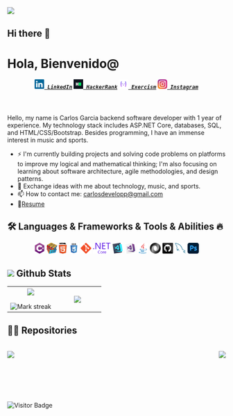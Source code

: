 <!--horizontal divider(gradiant)-->
<img src="https://user-images.githubusercontent.com/73097560/115834477-dbab4500-a447-11eb-908a-139a6edaec5c.gif">

## Hi there 👋 
<h1>Hola, Bienvenido@</h1>

<!--
**Carlosdevelopp/Carlosdevelopp** is a ✨ _special_ ✨ repository because its `README.md` (this file) appears on your GitHub profile.

Here are some ideas to get you started:

- 🔭 I’m currently working on ...
- 🌱 I’m currently learning ...
- 👯 I’m looking to collaborate on ...
- 🤔 I’m looking for help with ...
- 💬 Ask me about ...
- 📫 How to reach me: ...
- 😄 Pronouns: ...
- ⚡ Fun fact: ...
-->

<h5 align="center">
  <code><a href="https://www.linkedin.com/in/carlosdevel/" title="LinkedIn Profile"><img width="22" src="images/linkedin.svg"> LinkedIn</a></code>
  <code><a href="https://www.hackerrank.com/profile/carlosdevelopp" title="HackerRank Profile"><img width="22" src="images/hackerrank.png"> HackerRank</a></code>
  <code><a href="https://exercism.org/profiles/Carlosdevelopp" title="Exercism Profile"><img width="22" src="images/exercism.png"> Exercism</a></code>
  <code><a href="https://www.instagram.com/carlos_dream._/" title="Instagram Profile"><img width="22" src="images/instagram.svg"> Instagram</a></code>
</h5>
<br>

Hello, my name is Carlos Garcia backend software developer with 1 year of experience. My technology stack includes ASP.NET Core, databases, SQL, and HTML/CSS/Bootstrap. Besides programming, I have an immense interest in music and sports.

- ⚡ I'm currently building projects and solving code problems on platforms to improve my logical and mathematical thinking; I'm also focusing on learning about software architecture, agile methodologies, and design patterns.
- 💬 Exchange ideas with me about technology, music, and sports.
- 📫 How to contact me: carlosdevelopp@gmail.com
- 📝[Resume]()

## 🛠️ Languages & Frameworks & Tools & Abilities 🔥

<p align="center">
  <code><img title="C#" height="25" src="images/cSharp.svg"></code>
  <code><img title="Problem Solving" height="25" src="images/problemSolving.png"></code>
  <code><img title="HTML5" height="25" src="images/html5.svg"></code>
  <code><img title="CSS" height="25" src="images/css.svg"></code>
  <code><img title="Git" height="25" src="images/git-original.svg"></code>
  <code><img title=".NetCore" height="25" src="images/dotnetcore.svg"></code>
  <code><img title="Visual Studio Code" height="25" src="images/vscode.png"></code>
  <code><img title="Microsoft Visual Studio" height="25" src="images/visualstudio.png"></code>
  <code><img title="Java" height="25" src="images/java-original.svg"></code>
  <code><img title="JSON" height="25" src="images/json.svg"></code>
  <code><img title="GitHub" height="25" src="images/github.svg"></code>
  <code><img title="MySQL" height="25" src="images/mysql.svg"></code>
  <code><img title="Photoshop" height="25" src="images/photoshop.png"></code>
</p>

## <picture> <img src = "https://github.com/7oSkaaa/7oSkaaa/blob/main/Images/Statistics.gif?raw=true" width = 30px>  </picture> Github Stats

<!--- stats & Trophy (start) -->
<p align="center">
  <!--- stats (start) -->
<table align="center">
<tr border="none">
<td width="50%" align="center">
  
  <img  align="center"  src="https://github-readme-stats.vercel.app/api?username=carlosdevelopp&theme=dark&show_icons=true&count_private=true" />
  <br></br>
  <img  title="🔥 Get streak stats for your profile at git.io/streak-stats" alt="Mark streak" src="https://github-readme-streak-stats.herokuapp.com/?user=carlosdevelopp&theme=dark&hide_border=false" /> 
</td>

<td width="50%" align="center">

  <img  align="center"  src="https://github-readme-stats.anuraghazra1.vercel.app/api/top-langs/?username=carlosdevelopp&theme=dark&hide_border=false&no-bg=true&no-frame=true&langs_count=10"/>
  
  </td>
</tr>
</table>
<!--- stats (end) -->

## 👨‍💻 Repositories 
<br>
<div width="100%" align="center">
  <a href="https://github.com/Carlosdevelopp/CRUD_Movies_Store" title="CRUD_Movies_Store">
    <img align="left" margin=20px; height="110" src="https://github-readme-stats.vercel.app/api/pin/?username=Carlosdevelopp&repo=CRUD_Movies_Store&theme=react&border_color=61dafb&border_radius=10">
  </a>
  <a href="https://github.com/Carlosdevelopp/carlosdevelopp.github.io" title="carlosdevelopp.github.io">
    <img align="right" height="110" src="https://github-readme-stats.vercel.app/api/pin/?username=Carlosdevelopp&repo=carlosdevelopp.github.io&theme=react&border_color=61dafb&border_radius=10">
  </a>
</div>
<br/><br/><br/><br/><br/><br/>

![Visitor Badge](https://visitor-badge.laobi.icu/badge?page_id=carlosdevelopp.carlosdevelopp)
